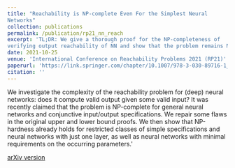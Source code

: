 ```yaml
---
title: "Reachability is NP-complete Even For the Simplest Neural 
Networks"
collection: publications
permalink: /publication/rp21_nn_reach
excerpt: 'TL;DR: We give a thorough proof for the NP-completeness of 
verifying output reachability of NN and show that the problem remains NP-hard if restricted to one-layered NN of minimal dimensionality.' 
date: 2021-10-25
venue: 'International Conference on Reachability Problems 2021 (RP21)'
paperurl: 'https://link.springer.com/chapter/10.1007/978-3-030-89716-1_10'
citation: ''
---
```

We investigate the complexity of the reachability problem for (deep) neural networks: does it compute valid output given some valid input? It was recently claimed that the problem is NP-complete
for general neural networks and conjunctive input/output specifications. We repair some flaws in the original upper and lower bound proofs. We then show that NP-hardness already holds for restricted classes
of simple specifications and neural networks with just one layer, as well as neural networks with minimal requirements on the occurring parameters.'

[arXiv version](https://arxiv.org/pdf/2108.13179.pdf)

